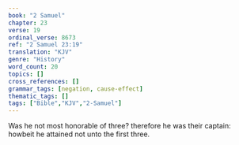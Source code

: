 ```yaml
---
book: "2 Samuel"
chapter: 23
verse: 19
ordinal_verse: 8673
ref: "2 Samuel 23:19"
translation: "KJV"
genre: "History"
word_count: 20
topics: []
cross_references: []
grammar_tags: [negation, cause-effect]
thematic_tags: []
tags: ["Bible","KJV","2-Samuel"]
---
```

Was he not most honorable of three? therefore he was their captain: howbeit he attained not unto the first three.
